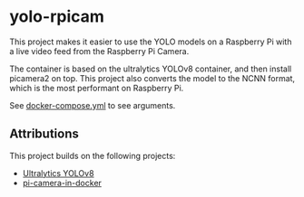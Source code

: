# yolo-rpicam

This project makes it easier to use the YOLO models on a Raspberry Pi with a live video feed from the Raspberry Pi Camera.

The container is based on the ultralytics YOLOv8 container, and then install picamera2 on top. This project also converts the model to the NCNN format, which is the most performant on Raspberry Pi.

See [docker-compose.yml](docker-compose.yml) to see arguments.

## Attributions

This project builds on the following projects:
-  [Ultralytics YOLOv8 ](https://github.com/ultralytics/ultralytics)
-  [pi-camera-in-docker](https://github.com/hyzhak/pi-camera-in-docker/blob/main/README.md) 

